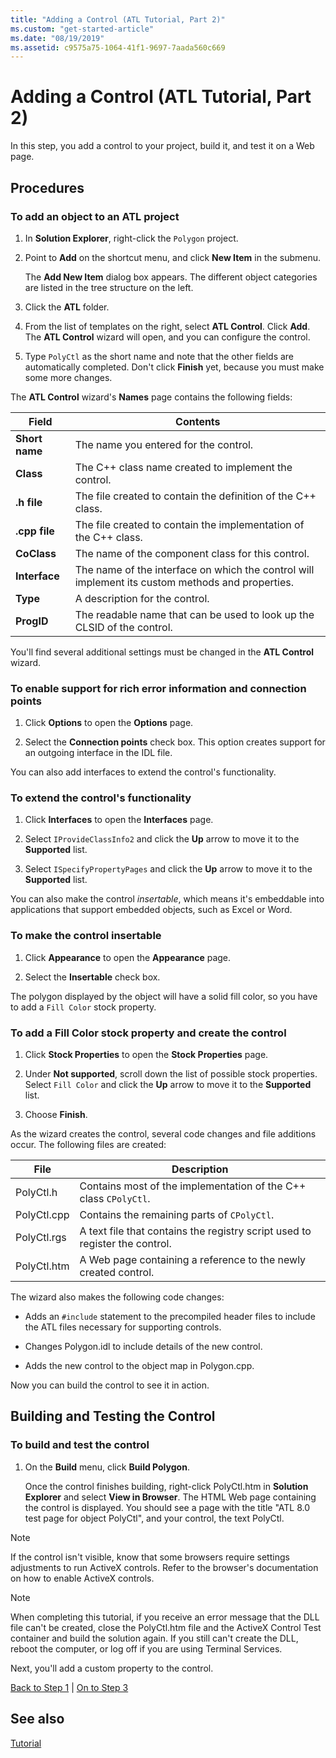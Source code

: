 ```yaml
---
title: "Adding a Control (ATL Tutorial, Part 2)"
ms.custom: "get-started-article"
ms.date: "08/19/2019"
ms.assetid: c9575a75-1064-41f1-9697-7aada560c669
---
```

# Adding a Control (ATL Tutorial, Part 2)

In this step, you add a control to your project, build it, and test it on a Web page.

## Procedures

### To add an object to an ATL project

1. In **Solution Explorer**, right-click the `Polygon` project.

1. Point to **Add** on the shortcut menu, and click **New Item** in the submenu.

    The **Add New Item** dialog box appears. The different object categories are listed in the tree structure on the left.

1. Click the **ATL** folder.

1. From the list of templates on the right, select **ATL Control**. Click **Add**. The **ATL Control** wizard will open, and you can configure the control.

1. Type `PolyCtl` as the short name and note that the other fields are automatically completed. Don't click **Finish** yet, because you must make some more changes.

The **ATL Control** wizard's **Names** page contains the following fields:

|Field|Contents|
|-----------|--------------|
|**Short name**|The name you entered for the control.|
|**Class**|The C++ class name created to implement the control.|
|**.h file**|The file created to contain the definition of the C++ class.|
|**.cpp file**|The file created to contain the implementation of the C++ class.|
|**CoClass**|The name of the component class for this control.|
|**Interface**|The name of the interface on which the control will implement its custom methods and properties.|
|**Type**|A description for the control.|
|**ProgID**|The readable name that can be used to look up the CLSID of the control.|

You'll find several additional settings must be changed in the **ATL Control** wizard.

### To enable support for rich error information and connection points

1. Click **Options** to open the **Options** page.

1. Select the **Connection points** check box. This option creates support for an outgoing interface in the IDL file.

You can also add interfaces to extend the control's functionality.

### To extend the control's functionality

1. Click **Interfaces** to open the **Interfaces** page.

1. Select `IProvideClassInfo2` and click the **Up** arrow to move it to the **Supported** list.

1. Select `ISpecifyPropertyPages` and click the **Up** arrow to move it to the **Supported** list.

You can also make the control *insertable*, which means it's embeddable into applications that support embedded objects, such as Excel or Word.

### To make the control insertable

1. Click **Appearance** to open the **Appearance** page.

1. Select the **Insertable** check box.

The polygon displayed by the object will have a solid fill color, so you have to add a `Fill Color` stock property.

### To add a Fill Color stock property and create the control

1. Click **Stock Properties** to open the **Stock Properties** page.

1. Under **Not supported**, scroll down the list of possible stock properties. Select `Fill Color` and click the **Up** arrow to move it to the **Supported** list.

1. Choose **Finish**.

As the wizard creates the control, several code changes and file additions occur. The following files are created:

|File|Description|
|----------|-----------------|
|PolyCtl.h|Contains most of the implementation of the C++ class `CPolyCtl`.|
|PolyCtl.cpp|Contains the remaining parts of `CPolyCtl`.|
|PolyCtl.rgs|A text file that contains the registry script used to register the control.|
|PolyCtl.htm|A Web page containing a reference to the newly created control.|

The wizard also makes the following code changes:

- Adds an `#include` statement to the precompiled header files to include the ATL files necessary for supporting controls.

- Changes Polygon.idl to include details of the new control.

- Adds the new control to the object map in Polygon.cpp.

Now you can build the control to see it in action.

## Building and Testing the Control

### To build and test the control

1. On the **Build** menu, click **Build Polygon**.

    Once the control finishes building, right-click PolyCtl.htm in **Solution Explorer** and select **View in Browser**. The HTML Web page containing the control is displayed. You should see a page with the title "ATL 8.0 test page for object PolyCtl", and your control, the text PolyCtl.

> [!NOTE]
> If the control isn't visible, know that some browsers require settings adjustments to run ActiveX controls. Refer to the browser's documentation on how to enable ActiveX controls.

> [!NOTE]
> When completing this tutorial, if you receive an error message that the DLL file can't be created, close the PolyCtl.htm file and the ActiveX Control Test container and build the solution again. If you still can't create the DLL, reboot the computer, or log off if you are using Terminal Services.

Next, you'll add a custom property to the control.

[Back to Step 1](../atl/creating-the-project-atl-tutorial-part-1.md) &#124; [On to Step 3](../atl/adding-a-property-to-the-control-atl-tutorial-part-3.md)

## See also

[Tutorial](../atl/active-template-library-atl-tutorial.md)
